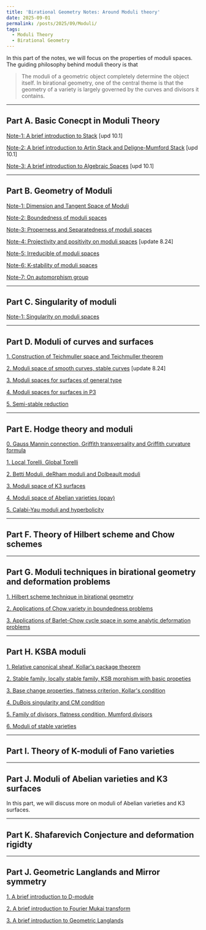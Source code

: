 ```yaml
---
title: 'Birational Geometry Notes: Around Moduli theory'
date: 2025-09-01
permalink: /posts/2025/09/Moduli/
tags:
  - Moduli Theory
  - Birational Geometry
---
```


In this part of the notes, we will focus on the properties of moduli spaces. The guiding philosophy behind moduli theory is that 
> The moduli of a geometric object completely determine the object itself. In birational geometry, one of the central theme is that the geometry of a variety is largely governed by the curves and divisors it contains.



---
## Part A. Basic Conecpt in Moduli Theory

[Note-1: A brief introduction to Stack](https://yilimath.github.io/files/Moduli/Stack.pdf) [upd 10.1]

[Note-2: A brief introduction to Artin Stack and Deligne-Mumford Stack](https://yilimath.github.io/files/Moduli/DMStack.pdf) [upd 10.1]

[Note-3: A brief introduction to Algebraic Spaces](https://yilimath.github.io/files/Moduli/AlgSpace.pdf) [upd 10.1]


---
## Part B. Geometry of Moduli

[Note-1: Dimension and Tangent Space of Moduli](https://yilimath.github.io/files/Moduli/TangentSpace.pdf)

[Note-2: Boundedness of moduli spaces](https://yilimath.github.io/files/Moduli/BoundednessModuli.pdf)

[Note-3: Properness and Separatedness of moduli spaces](https://yilimath.github.io/files/Moduli/ProperModuli.pdf)

[Note-4: Projectivity and positivity on moduli spaces](https://yilimath.github.io/files/Moduli/ProjectiveModuli.pdf) [update 8.24]

[Note-5: Irreducible of moduli spaces](https://yilimath.github.io/files/Moduli/IrreducibleModuli.pdf)

[Note-6: K-stability of moduli spaces](https://yilimath.github.io/files/Moduli/Kstable.pdf)

[Note-7: On automorphism group](https://yilimath.github.io/files/Moduli/AutGroup.pdf)


----
## Part C. Singularity of moduli

[Note-1: Singularity on moduli spaces]()



---
## Part D. Moduli of curves and surfaces

[1. Construction of Teichmuller space and Teichmuller theorem](https://yilimath.github.io/files/Moduli/Teichmuller.pdf)

[2. Moduli space of smooth curves, stable curves](https://yilimath.github.io/files/Moduli/ModuliCurve.pdf) [update 8.24]

[3. Moduli spaces for surfaces of general type]()

[4. Moduli spaces for surfaces in P3]()

[5. Semi-stable reduction]()

---
## Part E. Hodge theory and moduli

[0. Gauss Mannin connection, Griffith transversality and Griffith curvature formula]()

[1. Local Torelli, Global Torelli]()

[2. Betti Moduli, deRham moduli and Dolbeault moduli]()

[3. Moduli space of K3 surfaces](https://yilimath.github.io/files/Moduli/ModuliK3.pdf)

[4. Moduli space of Abelian varieties (ppav)]()

[5. Calabi-Yau moduli and hyperbolicity]()



----
## Part F. Theory of Hilbert scheme and Chow schemes



---
## Part G. Moduli techniques in birational geometry and deformation problems


[1. Hilbert scheme technique in birational geometry]()

[2. Applications of Chow variety in boundedness problems]()

[3. Applications of Barlet-Chow cycle space in some analytic deformation problems]()




----
## Part H. KSBA moduli

[1. Relative canonical sheaf, Kollar's package theorem]()

[2. Stable family, locally stable family, KSB morphism with basic propeties]()

[3. Base change properties, flatness criterion, Kollar's condition]()

[4. DuBois singularity and CM condition]()

[5. Family of divisors, flatness condition, Mumford divisors]()

[6. Moduli of stable varieties]()

---
## Part I. Theory of K-moduli of Fano varieties



---
## Part J. Moduli of Abelian varieties and K3 surfaces

In this part, we will discuss more on moduli of Abelian varieties and K3 surfaces. 






----
## Part K. Shafarevich Conjecture and deformation rigidty




---
## Part J. Geometric Langlands and Mirror symmetry


[1. A brief introduction to D-module]()

[2. A brief introduction to Fourier Mukai transform]()

[3. A brief introduction to Geometric Langlands]()

